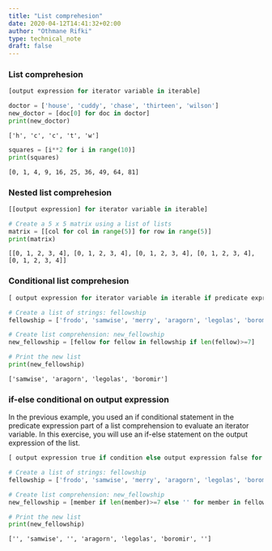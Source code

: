 ```yaml
---
title: "List comprehesion"
date: 2020-04-12T14:41:32+02:00
author: "Othmane Rifki"
type: technical_note
draft: false
---
```

### List comprehesion
``` python 
[output expression for iterator variable in iterable]
```


```python
doctor = ['house', 'cuddy', 'chase', 'thirteen', 'wilson']
new_doctor = [doc[0] for doc in doctor]
print(new_doctor)
```

    ['h', 'c', 'c', 't', 'w']



```python
squares = [i**2 for i in range(10)]
print(squares)
```

    [0, 1, 4, 9, 16, 25, 36, 49, 64, 81]


### Nested list comprehesion
``` python
[[output expression] for iterator variable in iterable]
```


```python
# Create a 5 x 5 matrix using a list of lists
matrix = [[col for col in range(5)] for row in range(5)]
print(matrix)
```

    [[0, 1, 2, 3, 4], [0, 1, 2, 3, 4], [0, 1, 2, 3, 4], [0, 1, 2, 3, 4], [0, 1, 2, 3, 4]]


### Conditional list comprehesion
``` python
[ output expression for iterator variable in iterable if predicate expression ].
```


```python
# Create a list of strings: fellowship
fellowship = ['frodo', 'samwise', 'merry', 'aragorn', 'legolas', 'boromir', 'gimli']

# Create list comprehension: new_fellowship
new_fellowship = [fellow for fellow in fellowship if len(fellow)>=7]

# Print the new list
print(new_fellowship)

```

    ['samwise', 'aragorn', 'legolas', 'boromir']


### if-else conditional on output expression
In the previous example, you used an if conditional statement in the predicate expression part of a list comprehension to evaluate an iterator variable. In this exercise, you will use an if-else statement on the output expression of the list.

``` python
[ output expression true if condition else output expression false for iterator variable in iterable if predicate expression ].
```


```python
# Create a list of strings: fellowship
fellowship = ['frodo', 'samwise', 'merry', 'aragorn', 'legolas', 'boromir', 'gimli']

# Create list comprehension: new_fellowship
new_fellowship = [member if len(member)>=7 else '' for member in fellowship]

# Print the new list
print(new_fellowship)

```

    ['', 'samwise', '', 'aragorn', 'legolas', 'boromir', '']

